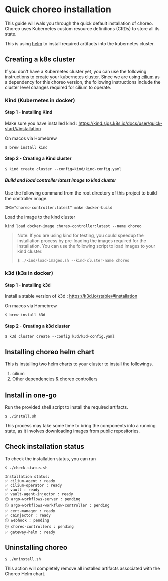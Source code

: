 # Quick choreo installation

This guide will wals you through the quick default installation of choreo. Choreo uses Kubernetes custom resource definitions (CRDs) to store all its state. 

This is using [helm](https://helm.sh/) to install required artifacts into the kubernetes cluster.

## Creating a k8s cluster

If you don't have a Kubernetes cluster yet, you can use the following instructions to create your kubernetes cluster. Since we are using [cilium](https://cilium.io/) as a dependency for this choreo version, the following instructions include the cluster level changes required for cilium to operate.

### Kind (Kubernetes in docker)

#### Step 1 - Installing Kind

Make sure you have installed kind : https://kind.sigs.k8s.io/docs/user/quick-start/#installation

On macos via Homebrew

```shell
$ brew install kind
```

#### Step 2 - Creating a Kind cluster

```shell
$ kind create cluster --config=kind/kind-config.yaml
```

##### Build and load controller latest image to kind cluster

Use the following command from the root directory of this project to build the controller image.

```shell
IMG="choreo-controller:latest" make docker-build
```

Load the image to the kind cluster

```shell
kind load docker-image choreo-controller:latest --name choreo
```

> Note: If you are using kind for testing, you could speedup the installation process by pre-loading the images required for the installation. You can use the following script to load images to your kind cluster.
> ```shell
> $ ./kind/load-images.sh --kind-cluster-name choreo
> ```


### k3d (k3s in docker)

#### Step 1 - Installing k3d

Install a stable version of k3d : https://k3d.io/stable/#installation

On macos via Homebrew

```shell
$ brew install k3d
```

#### Step 2 - Creating a k3d cluster

```shell
$ k3d cluster create --config k3d/k3d-config.yaml
```

## Installing choreo helm chart

This is installing two helm charts to your cluster to install the followings.

1. cilium
2. Other dependencies & choreo controllers

## Install in one-go

Run the provided shell script to install the required artifacts.

```shell
$ ./install.sh
```

This process may take some time to bring the components into a running state, as it involves downloading images from public repositories.

## Check installation status

To check the installation status, you can run

```shell
$ ./check-status.sh

Installation status:
✅ cilium-agent : ready 
✅ cilium-operator : ready 
✅ vault : ready 
✅ vault-agent-injector : ready 
🕑 argo-workflows-server : pending 
🕑 argo-workflows-workflow-controller : pending 
✅ cert-manager : ready 
✅ cainjector : ready 
🕑 webhook : pending 
🕑 choreo-controllers : pending 
✅ gateway-helm : ready 
```

## Uninstalling choreo

```shell
$ ./uninstall.sh
```

This action will completely remove all installed artifacts associated with the Choreo Helm chart.
